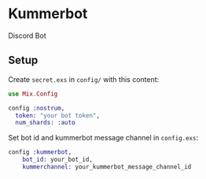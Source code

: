 # Kummerbot

Discord Bot

## Setup

Create `secret.exs` in `config/` with this content:

```elixir
use Mix.Config

config :nostrum,
  token: "your bot token",
  num_shards: :auto
```

Set bot id and kummerbot message channel in `config.exs`:

```elixir
config :kummerbot,
    bot_id: your_bot_id,
    kummerchannel: your_kummerbot_message_channel_id
```
